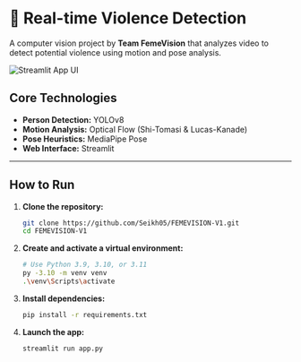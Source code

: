 # 🚨 Real-time Violence Detection

A computer vision project by **Team FemeVision** that analyzes video to detect potential violence using motion and pose analysis.

![Streamlit App UI](https://raw.githubusercontent.com/Seikh05/FEMEVISION-V1/main/assets/your-screenshot-name.png)

## Core Technologies

  - **Person Detection:** YOLOv8
  - **Motion Analysis:** Optical Flow (Shi-Tomasi & Lucas-Kanade)
  - **Pose Heuristics:** MediaPipe Pose
  - **Web Interface:** Streamlit

-----

## How to Run

1.  **Clone the repository:**

    ```bash
    git clone https://github.com/Seikh05/FEMEVISION-V1.git
    cd FEMEVISION-V1
    ```

2.  **Create and activate a virtual environment:**

    ```bash
    # Use Python 3.9, 3.10, or 3.11
    py -3.10 -m venv venv
    .\venv\Scripts\activate
    ```

3.  **Install dependencies:**

    ```bash
    pip install -r requirements.txt
    ```

4.  **Launch the app:**

    ```bash
    streamlit run app.py
    ```